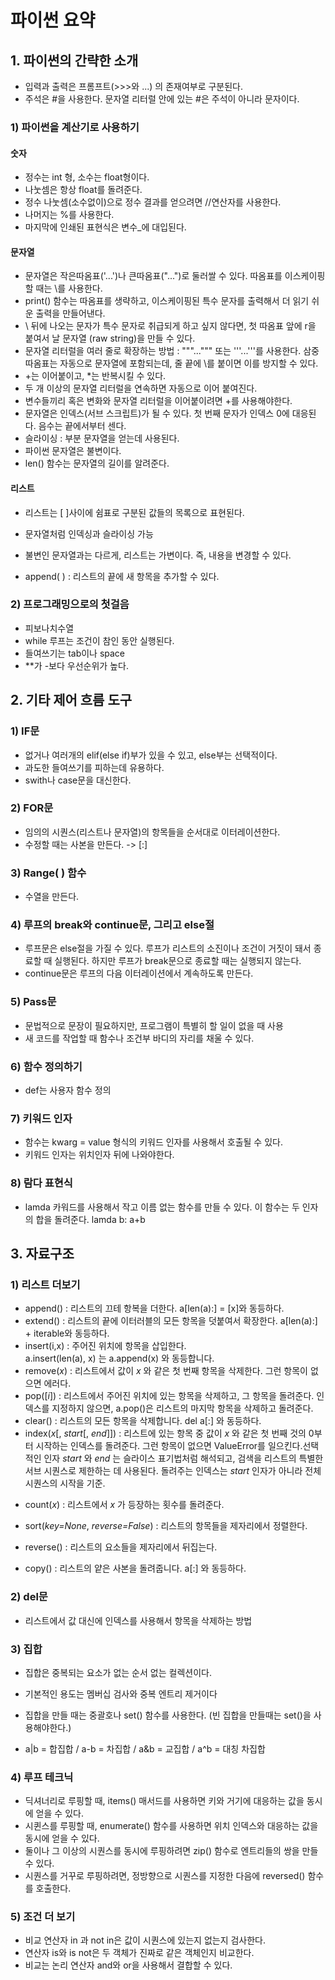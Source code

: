# 파이썬 요약

## 1. 파이썬의 간략한 소개

* 입력과 출력은 프롬프트(>>>와 ...) 의 존재여부로 구분된다.
* 주석은 #을 사용한다. 문자열 리터럴 안에 있는 #은 주석이 아니라 문자이다.

### 1) 파이썬을 계산기로 사용하기

####       숫자

- 정수는 int 형, 소수는 float형이다.
- 나눗셈은 항상 float를 돌려준다.
- 정수 나눗셈(소수없이)으로 정수 결과를 얻으려면 //연산자를 사용한다.
- 나머지는 %를 사용한다.
- 마지막에 인쇄된 표현식은 변수_에 대입된다.



####       문자열

- 문자열은 작은따옴표('...')나 큰따옴표("...")로 둘러쌀 수 있다. 따옴표를 이스케이핑 할 때는 \를 사용한다.
- print() 함수는 따옴표를 생략하고, 이스케이핑된 특수 문자를 출력해서 더 읽기 쉬운 출력을 만들어낸다.
- \ 뒤에 나오는 문자가 특수 문자로 취급되게 하고 싶지 않다면, 첫 따옴표 앞에 r을 붙여서 날 문자열 (raw string)을 만들 수 있다.
- 문자열 리터럴을 여러 줄로 확장하는 방법 : """...""" 또는 '''...'''를 사용한다.  삼중따옴표는 자동으로 문자열에 포함되는데,  줄 끝에 \를 붙이면 이를 방지할 수 있다.
- +는 이어붙이고, *는 반복시킬 수 있다.
- 두 개 이상의 문자열 리터럴을 연속하면 자동으로 이어 붙여진다.
- 변수들끼리 혹은 변화와 문자열 리터럴을 이어붙이려면 +를 사용해야한다.
- 문자열은 인덱스(서브 스크립트)가 될 수 있다. 첫 번째 문자가 인덱스 0에 대응된다. 음수는 끝에서부터 센다.
- 슬라이싱 : 부분 문자열을 얻는데 사용된다.
- 파이썬 문자열은 불변이다.
- len() 함수는 문자열의 길이를 알려준다.



####       리스트

- 리스트는 [ ]사이에 쉼표로 구분된 값들의 목록으로 표현된다.

- 문자열처럼 인덱싱과 슬라이싱 가능

- 불변인 문자열과는 다르게, 리스트는 가변이다. 즉, 내용을 변경할 수 있다.

- append( ) : 리스트의 끝에 새 항목을 추가할 수 있다.

  

  

### 2) 프로그래밍으로의 첫걸음

* 피보나치수열
* while 루프는 조건이 참인 동안 실행된다.
* 들여쓰기는 tab이나 space
* **가 -보다 우선순위가 높다.









##  2. 기타 제어 흐름 도구

### 1) IF문

* 없거나 여러개의 elif(else if)부가 있을 수 있고, else부는 선택적이다.
* 과도한 들여쓰기를 피하는데 유용하다.
* swith나 case문을 대신한다.



### 2) FOR문

* 임의의 시퀀스(리스트나 문자열)의 항목들을 순서대로 이터레이션한다.
* 수정할 때는 사본을 만든다. -> [:]



### 3) Range( ) 함수

* 수열을 만든다.



### 4) 루프의 break와 continue문, 그리고 else절

* 루프문은  else절을 가질 수 있다. 루프가 리스트의 소진이나 조건이 거짓이 돼서 종료할 때 실행된다. 하지만 루프가 break문으로 종료할 때는 실행되지 않는다.
* continue문은 루프의 다음 이터레이션에서 계속하도록 만든다.



### 5) Pass문

* 문법적으로 문장이 필요하지만, 프로그램이 특별히 할 일이 없을 때 사용
* 새 코드를 작업할 때 함수나 조건부 바디의 자리를 채울 수 있다.



### 6) 함수 정의하기

* def는 사용자 함수 정의



### 7) 키워드 인자

* 함수는 kwarg = value 형식의 키워드 인자를 사용해서 호출될 수 있다.
* 키워드 인자는 위치인자 뒤에 나와야한다.



### 8) 람다 표현식

* lamda 카워드를 사용해서 작고 이름 없는 함수를 만들 수 있다. 이 함수는 두 인자의 합을 돌려준다.      lamda b: a+b












## 3. 자료구조

### 1) 리스트 더보기

* append() :  리스트의 끄테 항복을 더한다.  a[len(a):] = [x]와 동등하다.
* extend() : 리스트의 끝에 이터러블의 모든 항목을 덧붙여서 확장한다.  a[len(a):] + iterable와 동등하다.
* insert(i,x) : 주어진 위치에 항목을 삽입한다.  a.insert(len(a), x) 는 a.append(x) 와 동등합니다. 
* remove(*x*) : 리스트에서 값이 *x* 와 같은 첫 번째 항목을 삭제한다. 그런 항목이 없으면 에러다.
* pop([*i*]) : 리스트에서 주어진 위치에 있는 항목을 삭제하고, 그 항목을 돌려준다. 인덱스를 지정하지 않으면,  a.pop()은 리스트의 마지막 항목을 삭제하고 돌려준다. 
* clear() : 리스트의 모든 항목을 삭제합니다.  del a[:] 와 동등하다. 
* index(*x*[, *start*[, *end*]]) : 리스트에 있는 항목 중 값이 *x* 와 같은 첫 번째 것의 0부터 시작하는 인덱스를 돌려준다. 그런 항목이 없으면  ValueError를 일으킨다.선택적인 인자 *start* 와 *end* 는 슬라이스 표기법처럼 해석되고, 검색을 리스트의 특별한 서브 시퀀스로 제한하는 데 사용된다. 돌려주는 인덱스는 *start* 인자가 아니라 전체 시퀀스의 시작을 기준.  

- count(*x*) : 리스트에서 *x* 가 등장하는 횟수를 돌려준다. 

- sort(*key=None*, *reverse=False*) : 리스트의 항목들을 제자리에서 정렬한다. 

- reverse() : 리스트의 요소들을 제자리에서 뒤집는다.

- copy() : 리스트의 얕은 사본을 돌려줍니다. a[:] 와 동등하다. 



### 2) del문

* 리스트에서 값 대신에 인덱스를 사용해서 항목을 삭제하는 방법



### 3) 집합

* 집합은 중복되는 요소가 없는 순서 없는 컬렉션이다.

* 기본적인 용도는 멤버십 검사와 중복 엔트리 제거이다

* 집합을 만들 때는 중괄호나 set() 함수를 사용한다. (빈 집합을 만들때는 set()을 사용해야한다.)

* a|b = 합집합 / a-b = 차집합 / a&b = 교집합 / a^b = 대칭 차집합

   

### 4) 루프 테크닉

* 딕셔너리로 루핑할 때, items() 매서드를 사용하면 키와 거기에 대응하는 값을 동시에 얻을 수 있다.
* 시퀸스를 루핑할 때, enumerate() 함수를 사용하면 위치 인덱스와 대응하는 값을 동시에 얻을 수 있다.
* 둘이나 그 이상의 시퀀스를 동시에 루핑하려면 zip() 함수로 엔트리들의 쌍을 만들 수 있다.
* 시퀀스를 거꾸로 루핑하려면, 정방향으로 시퀀스를 지정한 다음에 reversed() 함수를 호출한다.



### 5) 조건 더 보기

* 비교 연산자 in 과 not in은 값이 시퀀스에 있는지 없는지 검사한다.
* 연산자 is와  is not은 두 객체가 진짜로 같은 객체인지 비교한다.
* 비교는 논리 연산자 and와 or을 사용해서 결합할 수 있다.
